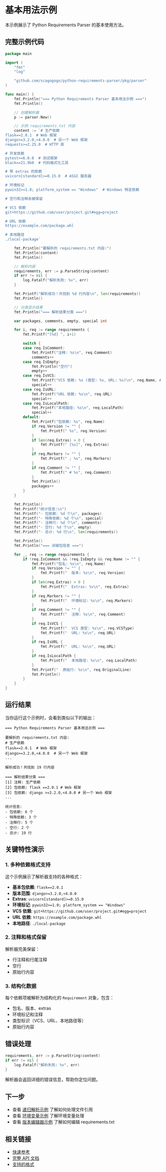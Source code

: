 # 基本用法示例

本示例展示了 Python Requirements Parser 的基本使用方法。

## 完整示例代码

```go
package main

import (
	"fmt"
	"log"

	"github.com/scagogogo/python-requirements-parser/pkg/parser"
)

func main() {
	fmt.Println("=== Python Requirements Parser 基本用法示例 ===")
	fmt.Println()

	// 创建解析器
	p := parser.New()

	// 示例 requirements.txt 内容
	content := `# 生产依赖
flask==2.0.1  # Web 框架
django>=3.2.0,<4.0.0  # 另一个 Web 框架
requests>=2.25.0  # HTTP 库

# 开发依赖
pytest>=6.0.0  # 测试框架
black==21.9b0  # 代码格式化工具

# 带 extras 的依赖
uvicorn[standard]>=0.15.0  # ASGI 服务器

# 环境标记
pywin32>=1.0; platform_system == "Windows"  # Windows 特定依赖

# 空行和注释会被保留

# VCS 依赖
git+https://github.com/user/project.git#egg=project

# URL 依赖
https://example.com/package.whl

# 本地路径
./local-package`

	fmt.Println("要解析的 requirements.txt 内容:")
	fmt.Println(content)
	fmt.Println()

	// 解析内容
	requirements, err := p.ParseString(content)
	if err != nil {
		log.Fatalf("解析失败: %v", err)
	}

	fmt.Printf("解析成功！共找到 %d 行内容\n", len(requirements))
	fmt.Println()

	// 分类显示结果
	fmt.Println("=== 解析结果分类 ===")

	var packages, comments, empty, special int

	for i, req := range requirements {
		fmt.Printf("[%d] ", i+1)

		switch {
		case req.IsComment:
			fmt.Printf("注释: %s\n", req.Comment)
			comments++
		case req.IsEmpty:
			fmt.Println("空行")
			empty++
		case req.IsVCS:
			fmt.Printf("VCS 依赖: %s (类型: %s, URL: %s)\n", req.Name, req.VCSType, req.URL)
			special++
		case req.IsURL:
			fmt.Printf("URL 依赖: %s\n", req.URL)
			special++
		case req.IsLocalPath:
			fmt.Printf("本地路径: %s\n", req.LocalPath)
			special++
		default:
			fmt.Printf("包依赖: %s", req.Name)
			if req.Version != "" {
				fmt.Printf(" %s", req.Version)
			}
			if len(req.Extras) > 0 {
				fmt.Printf(" [%s]", req.Extras)
			}
			if req.Markers != "" {
				fmt.Printf(" ; %s", req.Markers)
			}
			if req.Comment != "" {
				fmt.Printf(" # %s", req.Comment)
			}
			fmt.Println()
			packages++
		}
	}

	fmt.Println()
	fmt.Printf("统计信息:\n")
	fmt.Printf("- 包依赖: %d 个\n", packages)
	fmt.Printf("- 特殊依赖: %d 个\n", special)
	fmt.Printf("- 注释行: %d 个\n", comments)
	fmt.Printf("- 空行: %d 个\n", empty)
	fmt.Printf("- 总计: %d 行\n", len(requirements))

	fmt.Println()
	fmt.Println("=== 详细包信息 ===")

	for _, req := range requirements {
		if !req.IsComment && !req.IsEmpty && req.Name != "" {
			fmt.Printf("包名: %s\n", req.Name)
			if req.Version != "" {
				fmt.Printf("  版本: %s\n", req.Version)
			}
			if len(req.Extras) > 0 {
				fmt.Printf("  Extras: %v\n", req.Extras)
			}
			if req.Markers != "" {
				fmt.Printf("  环境标记: %s\n", req.Markers)
			}
			if req.Comment != "" {
				fmt.Printf("  注释: %s\n", req.Comment)
			}
			if req.IsVCS {
				fmt.Printf("  VCS 类型: %s\n", req.VCSType)
				fmt.Printf("  URL: %s\n", req.URL)
			}
			if req.IsURL {
				fmt.Printf("  URL: %s\n", req.URL)
			}
			if req.IsLocalPath {
				fmt.Printf("  本地路径: %s\n", req.LocalPath)
			}
			fmt.Printf("  原始行: %s\n", req.OriginalLine)
			fmt.Println()
		}
	}
}
```

## 运行结果

当你运行这个示例时，会看到类似以下的输出：

```
=== Python Requirements Parser 基本用法示例 ===

要解析的 requirements.txt 内容:
# 生产依赖
flask==2.0.1  # Web 框架
django>=3.2.0,<4.0.0  # 另一个 Web 框架
...

解析成功！共找到 19 行内容

=== 解析结果分类 ===
[1] 注释: 生产依赖
[2] 包依赖: flask ==2.0.1 # Web 框架
[3] 包依赖: django >=3.2.0,<4.0.0 # 另一个 Web 框架
...

统计信息:
- 包依赖: 6 个
- 特殊依赖: 3 个
- 注释行: 5 个
- 空行: 2 个
- 总计: 19 行
```

## 关键特性演示

### 1. 多种依赖格式支持

这个示例展示了解析器支持的各种格式：

- **基本包依赖**: `flask==2.0.1`
- **版本范围**: `django>=3.2.0,<4.0.0`
- **Extras**: `uvicorn[standard]>=0.15.0`
- **环境标记**: `pywin32>=1.0; platform_system == "Windows"`
- **VCS 依赖**: `git+https://github.com/user/project.git#egg=project`
- **URL 依赖**: `https://example.com/package.whl`
- **本地路径**: `./local-package`

### 2. 注释和格式保留

解析器完美保留：
- 行注释和行尾注释
- 空行
- 原始行内容

### 3. 结构化数据

每个依赖项被解析为结构化的 `Requirement` 对象，包含：
- 包名、版本、extras
- 环境标记和注释
- 类型标识（VCS、URL、本地路径等）
- 原始行内容

## 错误处理

```go
requirements, err := p.ParseString(content)
if err != nil {
    log.Fatalf("解析失败: %v", err)
}
```

解析器会返回详细的错误信息，帮助你定位问题。

## 下一步

- 查看 [递归解析示例](recursive-resolve.md) 了解如何处理文件引用
- 查看 [环境变量示例](environment-variables.md) 了解环境变量处理
- 查看 [版本编辑器示例](version-editor-v2.md) 了解如何编辑 requirements.txt

## 相关链接

- [快速参考](/QUICK_REFERENCE.md)
- [完整 API 文档](/API.md)
- [支持的格式](/SUPPORTED_FORMATS.md)

